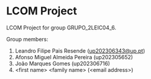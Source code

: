 # LCOM Project

LCOM Project for group GRUPO_2LEIC04_6.

Group members:

1. Leandro Filipe Pais Resende (up202306343@up.pt)
2. Afonso Miguel Almeida Pereira (up202305652)
3. João Marques Gomes (up202306716)
4. &lt;first name&gt; &lt;family name&gt; (&lt;email address&gt;)
